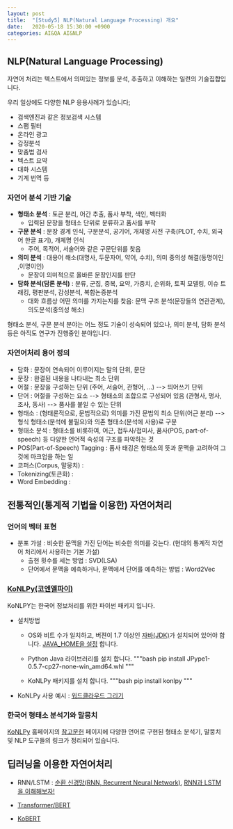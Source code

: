 ```yaml
---
layout: post
title:  "[Study5] NLP(Natural Language Processing) 개요"
date:   2020-05-18 15:30:00 +0900
categories: AI&QA AI&NLP
---
```


## NLP(Natural Language Processing)

자연어 처리는 텍스트에서 의미있는 정보를 분석, 추출하고 이해하는 일련의 기술집합입니다.

우리 일상에도 다양한 NLP 응용사례가 있습니다;
  - 검색엔진과 같은 정보검색 시스템
  - 스팸 필터
  - 온라인 광고
  - 감정분석
  - 맞춤법 검사
  - 텍스트 요약
  - 대화 시스템
  - 기계 번역 등

### 자연어 분석 기반 기술

- **형태소 분석** : 토큰 분리, 어간 추출, 품사 부착, 색인, 벡터화
  - 입력된 문장을 형태소 단위로 분류하고 품사를 부착
- **구문 분석** : 문장 경계 인식, 구문분석, 공기어, 개체명 사전 구축(PLOT, 수치, 외국어 한글 표기), 개체명 인식
  - 주어, 목적어, 서술어와 같은 구문단위를 찾음
- **의미 분석** : 대용어 해소(대명사, 두문자어, 약어, 수치), 의미 중의성 해결(동명이인 ,이명이인)
  - 문장이 의미적으로 올바른 문장인지를 판단
- **담화 분석(담론 분석)** : 분류, 군집, 중복, 요약, 가중치, 순위화, 토픽 모델링, 이슈 트래킹, 평판분석, 감성분석, 복합논증분석
  - 대화 흐름상 어떤 의미를 가지는지를 찾음: 문맥 구조 분석(문장들의 연관관계), 의도분석(중의성 해소)

형태소 분석, 구문 분석 분야는 어느 정도 기술이 성숙되어 있으나, 의미 분석, 담화 분석 등은 아직도 연구가 진행중인 분야입니다.

### 자연어처리 용어 정의

- 담화 : 문장이 연속되어 이루어지는 말의 단위, 문단
- 문장 : 완결된 내용을 나타내는 최소 단위
- 어절 : 문장을 구성하는 단위 (주어, 서술어, 관형어, ...) --> 띄어쓰기 단위
- 단어 : 어절을 구성하는 요소 --> 형태소의 조합으로 구성되어 있음 (관형사, 명사, 조사, 동사) --> 품사를 붙일 수 있는 단위
- 형태소 : (형태론적으로, 문법적으로) 의미를 가진 문법의 최소 단위(어근 분리) --> 형식 형태소(분석에 불필요)와 의존 형태소(분석에 사용)로 구분
- 형태소 분석 : 형태소를 비롯하여, 어근, 접두사/접미사, 품사(POS, part-of-speech) 등 다양한 언어적 속성의 구조를 파악하는 것
- POS(Part-of-Speech) Tagging : 품사 태깅은 형태소의 뜻과 문맥을 고려하여 그것에 마크업을 하는 일
- 코퍼스(Corpus, 말뭉치) : 
- Tokenizing(토큰화) : 
- Word Embedding : 

## 전통적인(통계적 기법을 이용한) 자연어처리

### 언어의 벡터 표현

- 분포 가설 : 비슷한 문맥을 가진 단어는 비슷한 의미를 갖는다. (현대의 통계적 자연어 처리에서 사용하는 기본 가설)
  - 출현 횟수를 세는 방법 : SVD(LSA)
  - 단어에서 문맥을 예측하거나, 문맥에서 단어를 예측하는 방법 : Word2Vec

### [KoNLPy(코엔엘파이)](https://konlpy.org/ko/latest/)

KoNLPY는 한국어 정보처리를 위한 파이썬 패키지 입니다.

- 설치방법
  - OS와 비트 수가 일치하고, 버젼이 1.7 이상인 [자바(JDK)](http://www.oracle.com/technetwork/java/javase/downloads/index.html)가 설치되어 있어야 합니다. [JAVA_HOME을 설정](http://docs.oracle.com/cd/E19182-01/820-7851/inst_cli_jdk_javahome_t/index.html) 합니다.

  - Python Java 라이브러리를 설치 합니다.
    """bash
    pip install JPype1-0.5.7-cp27-none-win_amd64.whl
    """

  - KoNLPy 패키지를 설치 합니다.
    """bash
    pip install konlpy
    """

- KoNLPy 사용 예시 : [워드클라우드 그리기](https://konlpy.org/ko/latest/examples/wordcloud/)


### 한국어 형태소 분석기와 말뭉치

[KoNLPy](https://konlpy.org/ko/latest/) 홈페이지의 [참고문헌](https://konlpy.org/ko/v0.4.3/references/) 페이지에 다양한 언어로 구현된 형태소 분석기, 말뭉치 및 NLP 도구들의 링크가 정리되어 있습니다.

## 딥러닝을 이용한 자연어처리

- RNN/LSTM : [순환 신경망(RNN, Recurrent Neural Network)](https://excelsior-cjh.tistory.com/183), [RNN과 LSTM을 이해해보자!](https://ratsgo.github.io/natural%20language%20processing/2017/03/09/rnnlstm/)

- [Transformer/BERT](https://github.com/google-research/bert)

- [KoBERT](https://github.com/SKTBrain/KoBERT)
